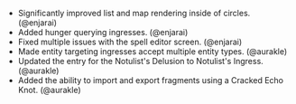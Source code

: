 - Significantly improved list and map rendering inside of circles. (@enjarai)
- Added hunger querying ingresses. (@enjarai)
- Fixed multiple issues with the spell editor screen. (@enjarai)
- Made entity targeting ingresses accept multiple entity types. (@aurakle)
- Updated the entry for the Notulist's Delusion to Notulist's Ingress. (@aurakle)
- Added the ability to import and export fragments using a Cracked Echo Knot. (@aurakle)

